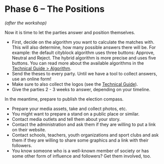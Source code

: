 # Phase 6 – The Positions

*(after the workshop)*

Now it is time to let the parties answer and position themselves.

- First, decide on the algorithm you want to calculate the matches with. This will also determine,
  how many possible answers there will be. For example: the default cityblock algorithm uses three
  buttons: Approve, Neutral and Reject. The hybrid algorithm is more precise and uses five buttons.
  You can read more about the available algorithms in the
  [Technical Guide > Algorithm](../technical/configuration.html#algorithm).
- Send the theses to every party. Until we have a tool to collect answers, use an online form!
- Make sure to also collect the logos (see the
  [Technical Guide](../technical/configuration.html#parties-logo)).
- Give the parties 2 - 3 weeks to answer, depending on your timeline.

In the meantime, prepare to publish the election compass.

- Prepare your media assets, take and collect photos, etc.
- You might want to prepare a stand on a public place or similar.
- Contact media outlets and tell them about your story.
- Contact the administration and ask them if they are willing to put a link on their website.
- Contact schools, teachers, youth organizations and sport clubs and ask them if they are willing to
  share some graphics and a link with their followers.
- You know someone who is a well-known member of society or has some other form of influence and
  followers? Get them involved, too.